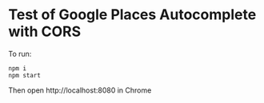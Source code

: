 # Test of Google Places Autocomplete with CORS

To run:
```
npm i
npm start
```

Then open http://localhost:8080 in Chrome
